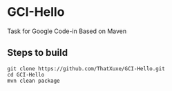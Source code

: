 # GCI-Hello
Task for Google Code-in Based on Maven

## Steps to build
```
git clone https://github.com/ThatXuxe/GCI-Hello.git
cd GCI-Hello
mvn clean package
```

